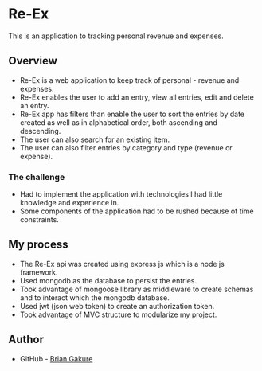 # Re-Ex

This is an application to tracking personal revenue and expenses.

## Overview

- Re-Ex is a web application to keep track of personal - revenue and expenses.
- Re-Ex enables the user to add an entry, view all entries, edit and delete an entry.
- Re-Ex app has filters than enable the user to sort the entries by date created as well as in alphabetical order, both ascending and descending.
- The user can also search for an existing item.
- The user can also filter entries by category and type (revenue or expense).

### The challenge

- Had to implement the application with technologies I had little knowledge and experience in.
- Some components of the application had to be rushed because of time constraints.

## My process

- The Re-Ex api was created using express js which is a node js framework.
- Used mongodb as the database to persist the entries.
- Took advantage of mongoose library as middleware to create schemas and to interact which the mongodb database.
- Used jwt (json web token) to create an authorization token.
- Took advantage of MVC structure to modularize my project.

## Author

- GitHub - [Brian Gakure](https://github.com/Njaaga-Gakure)
